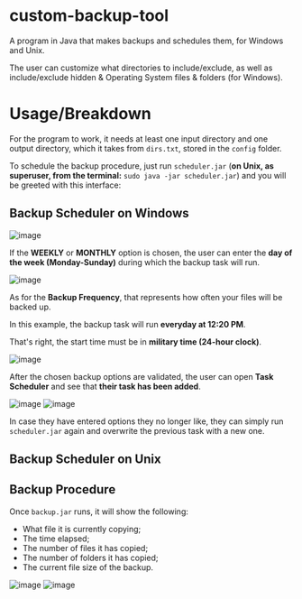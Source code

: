 # custom-backup-tool
A program in Java that makes backups and schedules them, for Windows and Unix.

The user can customize what directories to include/exclude, as well as include/exclude hidden & Operating System files & folders (for Windows).

# Usage/Breakdown
For the program to work, it needs at least one input directory and one output directory, which it takes from ``dirs.txt``, stored in the ``config`` folder.

To schedule the backup procedure, just run ``scheduler.jar`` (**on Unix, as superuser, from the terminal:** ``sudo java -jar scheduler.jar``) 
and you will be greeted with this interface:

## Backup Scheduler on Windows
![image](https://github.com/user-attachments/assets/89eb75e1-0961-44d7-9d52-920b49faa597)

If the **WEEKLY** or **MONTHLY** option is chosen, the user can enter the **day of the week (Monday-Sunday)** during which the backup task will run.

![image](https://github.com/user-attachments/assets/ef53a4e0-39da-4f0e-95b8-72619dee20fc)

As for the **Backup Frequency**, that represents how often your files will be backed up.

In this example, the backup task will run **everyday at 12:20 PM**.

That's right, the start time must be in **military time (24-hour clock)**.

![image](https://github.com/user-attachments/assets/57be09b7-897e-4d52-ac41-a532b3176c37)

After the chosen backup options are validated, the user can open **Task Scheduler** and see that **their task has been added**.

![image](https://github.com/user-attachments/assets/a94c6364-4a8d-46fe-971f-b3ada77dcd39)
![image](https://github.com/user-attachments/assets/eaacb8e5-bba2-4ab3-a1b3-3ca7e7c43eaa)

In case they have entered options they no longer like, they can simply run ``scheduler.jar`` again and overwrite the previous task with a new one.

## Backup Scheduler on Unix

## Backup Procedure
Once ``backup.jar`` runs, it will show the following:
* What file it is currently copying;
* The time elapsed;
* The number of files it has copied;
* The number of folders it has copied;
* The current file size of the backup.

![image](https://github.com/user-attachments/assets/5ecb9202-42bc-450b-9e6f-92812ba47b37)
![image](https://github.com/user-attachments/assets/ed1cf505-0b69-44a8-ad20-c5a9201fd27a)